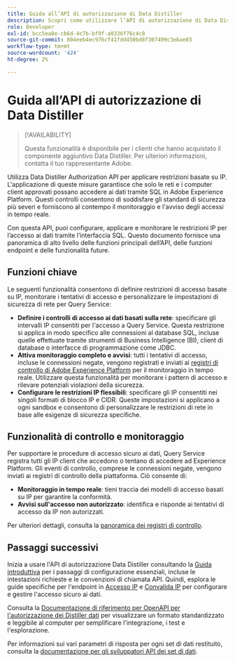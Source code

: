 ```yaml
---
title: Guida all’API di autorizzazione di Data Distiller
description: Scopri come utilizzare l’API di autorizzazione di Data Distiller per applicare restrizioni IP basate sulla rete per connessioni sicure tramite SQL. Utilizza questa API per migliorare il controllo dell’accesso ai dati per i dati Adobe Experience Platform.
role: Developer
exl-id: bcc5ea0e-cb6d-4c7b-bf9f-a0336f76c4c8
source-git-commit: 804eeb4ec976cf41fdd450bd8f307499c3ebae03
workflow-type: tm+mt
source-wordcount: '424'
ht-degree: 2%

---
```


# Guida all’API di autorizzazione di Data Distiller

>[!AVAILABILITY]
>
>Questa funzionalità è disponibile per i clienti che hanno acquistato il componente aggiuntivo Data Distiller. Per ulteriori informazioni, contatta il tuo rappresentante Adobe.

Utilizza Data Distiller Authorization API per applicare restrizioni basate su IP. L&#39;applicazione di queste misure garantisce che solo le reti e i computer client approvati possano accedere ai dati tramite SQL in Adobe Experience Platform. Questi controlli consentono di soddisfare gli standard di sicurezza più severi e forniscono al contempo il monitoraggio e l&#39;avviso degli accessi in tempo reale.

Con questa API, puoi configurare, applicare e monitorare le restrizioni IP per l’accesso ai dati tramite l’interfaccia SQL. Questo documento fornisce una panoramica di alto livello delle funzioni principali dell’API, delle funzioni endpoint e delle funzionalità future.

## Funzioni chiave

Le seguenti funzionalità consentono di definire restrizioni di accesso basate su IP, monitorare i tentativi di accesso e personalizzare le impostazioni di sicurezza di rete per Query Service:

- **Definire i controlli di accesso ai dati basati sulla rete**: specificare gli intervalli IP consentiti per l&#39;accesso a Query Service. Questa restrizione si applica in modo specifico alle connessioni al database SQL, incluse quelle effettuate tramite strumenti di Business Intelligence (BI), client di database o interfacce di programmazione come JDBC.
- **Attiva monitoraggio completo e avvisi**: tutti i tentativi di accesso, incluse le connessioni negate, vengono registrati e inviati ai [registri di controllo di Adobe Experience Platform](../../landing/governance-privacy-security/audit-logs/overview.md) per il monitoraggio in tempo reale. Utilizzare questa funzionalità per monitorare i pattern di accesso e rilevare potenziali violazioni della sicurezza.
- **Configurare le restrizioni IP flessibili**: specificare gli IP consentiti nei singoli formati di blocco IP e CIDR. Queste impostazioni si applicano a ogni sandbox e consentono di personalizzare le restrizioni di rete in base alle esigenze di sicurezza specifiche.

## Funzionalità di controllo e monitoraggio

Per supportare le procedure di accesso sicuro ai dati, Query Service registra tutti gli IP client che accedono o tentano di accedere ad Experience Platform. Gli eventi di controllo, comprese le connessioni negate, vengono inviati ai registri di controllo della piattaforma. Ciò consente di:

- **Monitoraggio in tempo reale**: tieni traccia dei modelli di accesso basati su IP per garantire la conformità.
- **Avvisi sull&#39;accesso non autorizzato**: identifica e risponde ai tentativi di accesso da IP non autorizzati.

Per ulteriori dettagli, consulta la [panoramica dei registri di controllo](../../landing/governance-privacy-security/audit-logs/overview.md).

## Passaggi successivi

Inizia a usare l&#39;API di autorizzazione Data Distiller consultando la [Guida introduttiva](./getting-started.md) per i passaggi di configurazione essenziali, incluse le intestazioni richieste e le convenzioni di chiamata API. Quindi, esplora le guide specifiche per l&#39;endpoint in [Accesso IP](./ip-access.md) e [Convalida IP](./validate.md) per configurare e gestire l&#39;accesso sicuro ai dati.

Consulta la [Documentazione di riferimento per OpenAPI per l&#39;autorizzazione dei Distiller dati](https://developer.adobe.com/experience-platform-apis/references/data-distiller-auth/) per visualizzare un formato standardizzato e leggibile al computer per semplificare l&#39;integrazione, i test e l&#39;esplorazione.

Per informazioni sui vari parametri di risposta per ogni set di dati restituito, consulta la [documentazione per gli sviluppatori API dei set di dati](https://developer.adobe.com/experience-platform-apis/references/catalog/#tag/Datasets/operation/listDatasets).
